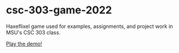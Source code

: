 # csc-303-game-2022
Haxeflixel game used for examples, assignments, and project work in MSU's CSC 303 class.

[Play the demo!](https://sambumgardner.github.io/csc-303-game-2022/)